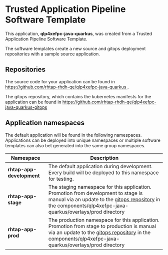 # Trusted Application Pipeline Software Template

This application, **qlp4xefpc-java-quarkus**, was created from a Trusted Application Pipeline Software Template.

The software templates create a new source and gitops deployment repositories with a sample source application. 

## Repositories

The source code for your application can be found in [https://github.com/rhtap-rhdh-qe/qlp4xefpc-java-quarkus ](https://github.com/rhtap-rhdh-qe/qlp4xefpc-java-quarkus ).
 
The gitops repository, which contains the kubernetes manifests for the application can be found in 
[https://github.com/rhtap-rhdh-qe/qlp4xefpc-java-quarkus-gitops ](https://github.com/rhtap-rhdh-qe/qlp4xefpc-java-quarkus-gitops ) 

## Application namespaces 

The default application will be found in the following namespaces. Applications can be deployed into unique namespaces or multiple software templates can also bet generated into the same group namespaces.  

|  Namespace   |  Description   |  
| -------- | -------- |   
| **rhtap-app-development** | The default application during development. Every build will be deployed to this namespace for testing. | 
| **rhtap-app-stage** | The staging namespace for this application. Promotion from development to stage is manual via an update to the [gitops repository](https://github.com/rhtap-rhdh-qe/qlp4xefpc-java-quarkus-gitops ) in the components/qlp4xefpc-java-quarkus/overlays/prod directory |  
| **rhtap-app-prod** | The production namespace for this application. Promotion from stage to production is manual via an update to the [gitops repository](https://github.com/rhtap-rhdh-qe/qlp4xefpc-java-quarkus-gitops ) in the components/qlp4xefpc-java-quarkus/overlays/prod directory | 